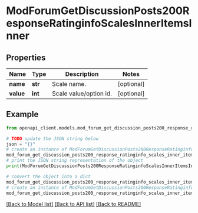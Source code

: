 # ModForumGetDiscussionPosts200ResponseRatinginfoScalesInnerItemsInner


## Properties

Name | Type | Description | Notes
------------ | ------------- | ------------- | -------------
**name** | **str** | Scale name. | [optional] 
**value** | **int** | Scale value/option id. | [optional] 

## Example

```python
from openapi_client.models.mod_forum_get_discussion_posts200_response_ratinginfo_scales_inner_items_inner import ModForumGetDiscussionPosts200ResponseRatinginfoScalesInnerItemsInner

# TODO update the JSON string below
json = "{}"
# create an instance of ModForumGetDiscussionPosts200ResponseRatinginfoScalesInnerItemsInner from a JSON string
mod_forum_get_discussion_posts200_response_ratinginfo_scales_inner_items_inner_instance = ModForumGetDiscussionPosts200ResponseRatinginfoScalesInnerItemsInner.from_json(json)
# print the JSON string representation of the object
print(ModForumGetDiscussionPosts200ResponseRatinginfoScalesInnerItemsInner.to_json())

# convert the object into a dict
mod_forum_get_discussion_posts200_response_ratinginfo_scales_inner_items_inner_dict = mod_forum_get_discussion_posts200_response_ratinginfo_scales_inner_items_inner_instance.to_dict()
# create an instance of ModForumGetDiscussionPosts200ResponseRatinginfoScalesInnerItemsInner from a dict
mod_forum_get_discussion_posts200_response_ratinginfo_scales_inner_items_inner_from_dict = ModForumGetDiscussionPosts200ResponseRatinginfoScalesInnerItemsInner.from_dict(mod_forum_get_discussion_posts200_response_ratinginfo_scales_inner_items_inner_dict)
```
[[Back to Model list]](../README.md#documentation-for-models) [[Back to API list]](../README.md#documentation-for-api-endpoints) [[Back to README]](../README.md)


